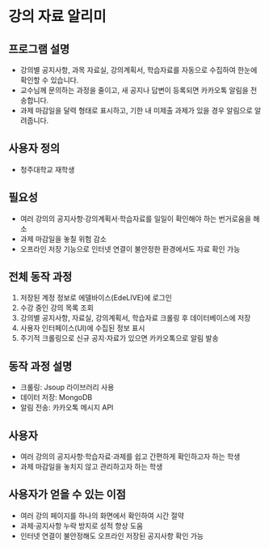 # 강의 자료 알리미

## 프로그램 설명
- 강의별 공지사항, 과목 자료실, 강의계획서, 학습자료를 자동으로 수집하여 한눈에 확인할 수 있습니다.  
- 교수님께 문의하는 과정을 줄이고, 새 공지나 답변이 등록되면 카카오톡 알림을 전송합니다.  
- 과제 마감일을 달력 형태로 표시하고, 기한 내 미제출 과제가 있을 경우 알림으로 알려줍니다.  

## 사용자 정의
- 청주대학교 재학생

## 필요성
- 여러 강의의 공지사항·강의계획서·학습자료를 일일이 확인해야 하는 번거로움을 해소  
- 과제 마감일을 놓칠 위험 감소  
- 오프라인 저장 기능으로 인터넷 연결이 불안정한 환경에서도 자료 확인 가능  

## 전체 동작 과정
1. 저장된 계정 정보로 에델바이스(EdeLIVE)에 로그인  
2. 수강 중인 강의 목록 조회  
3. 강의별 공지사항, 자료실, 강의계획서, 학습자료 크롤링 후 데이터베이스에 저장  
4. 사용자 인터페이스(UI)에 수집된 정보 표시  
5. 주기적 크롤링으로 신규 공지·자료가 있으면 카카오톡으로 알림 발송  

## 동작 과정 설명
- 크롤링: Jsoup 라이브러리 사용  
- 데이터 저장: MongoDB  
- 알림 전송: 카카오톡 메시지 API  

## 사용자
- 여러 강의의 공지사항·학습자료·과제를 쉽고 간편하게 확인하고자 하는 학생  
- 과제 마감일을 놓치지 않고 관리하고자 하는 학생  

## 사용자가 얻을 수 있는 이점
- 여러 강의 페이지를 하나의 화면에서 확인하여 시간 절약  
- 과제·공지사항 누락 방지로 성적 향상 도움  
- 인터넷 연결이 불안정해도 오프라인 저장된 공지사항 확인 가능  